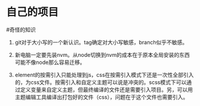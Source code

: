 #   自己的项目
 
 #奇怪的知识
 
 1. git对于大小写的一个新认识。tag确定对大小写敏感，branch似乎不敏感。
 
 2. 新电脑一定要先装nvm。从node切换到nvm的成本在于原本全局安装的东西可能不像node那么容易迁移。
 
 3. element的按需引入只能处理到js，css在按需引入模式下还是一次性全部引入的，为css文件。按需引入和自定义主题可以说是冲突的。scss模式下可以通过定义变量来自定义主题，但最终编译的文件还是需要引入项目。另，可以用主题编辑工具编译出打包好的文件（css），问题在于这个文件也需要引入。
